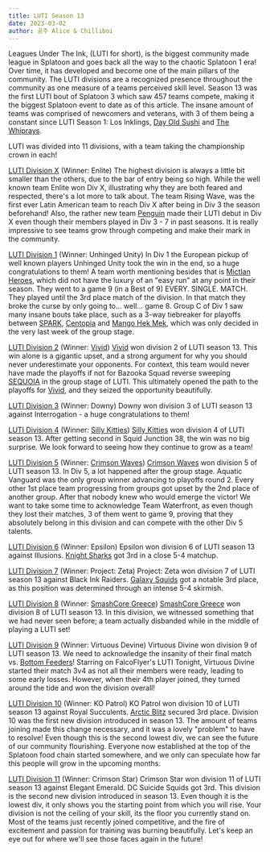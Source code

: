 ```yaml
---
title: LUTI Season 13
date: 2023-03-02
author: 공주 Alice & Chilliboi
---
```


Leagues Under The Ink, (LUTI for short), is the biggest community made league in Splatoon and goes back all the way to the chaotic Splatoon 1 era! Over time, it has developed and become one of the main pillars of the community. The LUTI divisions are a recognized presence throughout the community as one measure of a teams perceived skill level. Season 13 was the first LUTI bout of Splatoon 3 which saw 457 teams compete, making it the biggest Splatoon event to date as of this article. The insane amount of teams was comprised of newcomers and veterans, with 3 of them being a constant since LUTI Season 1: Los Inklings, [Day Old Sushi](https://sendou.ink/t/day-old-sushi) and [The Whiprays](https://sendou.ink/t/the-whiprays).

LUTI was divided into 11 divisions, with a team taking the championship crown in each!

[LUTI Division X](https://inkleagues.challonge.com/S13DX) (Winner: Enlite)
The highest division is always a little bit smaller than the others, due to the bar of entry being so high. While the well known team Enlite won Div X, illustrating why they are both feared and respected, there's a lot more to talk about. The team Rising Wave, was the first ever Latin American team to reach Div X after being in Div 3 the season beforehand! Also, the rather new team [Penguin](https://sendou.ink/t/penguin) made their LUTI debut in Div X even though their members played in Div 3 - 7 in past seasons. It is really impressive to see teams grow through competing and make their mark in the community.

[LUTI Division 1](https://inkleagues.challonge.com/S13D1) (Winner: Unhinged Unity)
In Div 1 the European pickup of well known players Unhinged Unity took the win in the end, so a huge congratulations to them! A team worth mentioning besides that is [Mictlan Heroes](https://sendou.ink/t/mictlan-heroes), which did not have the luxury of an "easy run" at any point in their season. They went to a game 9 (in a Best of 9) EVERY. SINGLE. MATCH. They played until the 3rd place match of the division. In that match they broke the curse by only going to... well... game 8. Group C of Div 1 saw many insane bouts take place, such as a 3-way tiebreaker for playoffs between [SPARK](https://sendou.ink/t/spark), [Centopia](https://sendou.ink/t/centopia) and [Mango Hek Mek](https://sendou.ink/t/mango-hek-mek), which was only decided in the very last week of the group stage.

[LUTI Division 2](https://inkleagues.challonge.com/S13D2) (Winner: [Vivid](https://sendou.ink/t/vivid))
[Vivid](https://sendou.ink/t/vivid) won division 2 of LUTI season 13. This win alone is a gigantic upset, and a strong argument for why you should never underestimate your opponents. For context, this team would never have made the playoffs if not for Bazooka Squad reverse sweeping [SEQUOIA](https://sendou.ink/t/sequoia) in the group stage of LUTI. This ultimately opened the path to the playoffs for [Vivid](https://sendou.ink/t/vivid), and they seized the opportunity beautifully.

[LUTI Division 3](https://inkleagues.challonge.com/S13D3) (Winner: Downy)
Downy won division 3 of LUTI season 13 against Interrogation - a huge congratulations to them!

[LUTI Division 4](https://inkleagues.challonge.com/S13D4) (Winner: [Silly Kitties](https://sendou.ink/t/silly-kitties))
[Silly Kitties](https://sendou.ink/t/silly-kitties) won division 4 of LUTI season 13. After getting second in Squid Junction 38, the win was no big surprise. We look forward to seeing how they continue to grow as a team!

[LUTI Division 5](https://inkleagues.challonge.com/S13D5) (Winner: [Crimson Waves](https://sendou.ink/t/crimson-waves))
[Crimson Waves](https://sendou.ink/t/crimson-waves) won division 5 of LUTI season 13. In Div 5, a lot happened after the group stage. Aquatic Vanguard was the only group winner advancing to playoffs round 2. Every other 1st place team progressing from groups got upset by the 2nd place of another group. After that nobody knew who would emerge the victor! We want to take some time to acknowledge Team Waterfront, as even though they lost their matches, 3 of them went to game 9, proving that they absolutely belong in this division and can compete with the other Div 5 talents.

[LUTI Division 6](https://inkleagues.challonge.com/S13D6) (Winner: Epsilon)
Epsilon won division 6 of LUTI season 13 against Illusions. [Knight Sharks](https://sendou.ink/t/knight-sharks) got 3rd in a close 5-4 matchup.

[LUTI Division 7](https://inkleagues.challonge.com/S13D7) (Winner: Project: Zeta)
Project: Zeta won division 7 of LUTI season 13 against Black Ink Raiders. [Galaxy Squids](https://sendou.ink/t/galaxy-squids) got a notable 3rd place, as this position was determined through an intense 5-4 skirmish.

[LUTI Division 8](https://inkleagues.challonge.com/S13D8) (Winner: [SmashCore Greece](https://sendou.ink/t/smashcore-greece))
[SmashCore Greece](https://sendou.ink/t/smashcore-greece) won division 8 of LUTI season 13. In this division, we witnessed something that we had never seen before; a team actually disbanded while in the middle of playing a LUTI set!

[LUTI Division 9](https://inkleagues.challonge.com/S13D9) (Winner: Virtuous Devine)
Virtuous Divine won division 9 of LUTI season 13. We need to acknowledge the insanity of their final match vs. [Bottom Feeders](https://sendou.ink/t/bottom-feeders)! Starring on FalcoFlyer's LUTI Tonight, Virtuous Divine started their match 3v4 as not all their members were ready, leading to some early losses. However, when their 4th player joined, they turned around the tide and won the division overall!

[LUTI Division 10](https://inkleagues.challonge.com/S13D10) (Winner: KO Patrol)
KO Patrol won division 10 of LUTI season 13 against Royal Succulents. [Arctic Blitz](https://sendou.ink/t/arctic-blitz) secured 3rd place. Division 10 was the first new division introduced in season 13. The amount of teams joining made this change necessary, and it was a lovely "problem" to have to resolve! Even though this is the second lowest div, we can see the future of our community flourishing. Everyone now established at the top of the Splatoon food chain started somewhere, and we only can speculate how far this people will grow in the upcoming months.

[LUTI Division 11](https://inkleagues.challonge.com/S13D11) (Winner: Crimson Star)
Crimson Star won division 11 of LUTI season 13 against Elegant Emerald. DC Suicide Squids got 3rd. This division is the second new division introduced in season 13. Even though it is the lowest div, it only shows you the starting point from which you will rise. Your division is not the ceiling of your skill, its the floor you currently stand on. Most of the teams just recently joined competitive, and the fire of excitement and passion for training was burning beautifully. Let's keep an eye out for where we'll see those faces again in the future!
